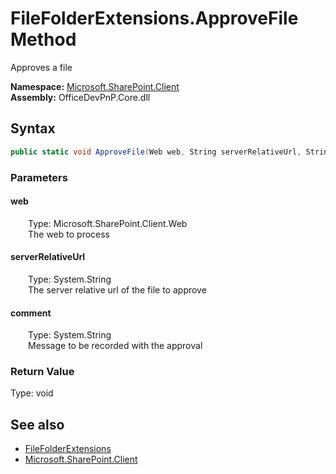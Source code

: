 # FileFolderExtensions.ApproveFile Method  
 Approves a file   

**Namespace:** [Microsoft.SharePoint.Client](Microsoft.SharePoint.Client.md)  
**Assembly:** OfficeDevPnP.Core.dll  
## Syntax
```C#
public static void ApproveFile(Web web, String serverRelativeUrl, String comment)
```
### Parameters
#### web  
&emsp;&emsp;Type: Microsoft.SharePoint.Client.Web  
&emsp;&emsp;The web to process  

  

#### serverRelativeUrl  
&emsp;&emsp;Type: System.String  
&emsp;&emsp;The server relative url of the file to approve  

  

#### comment  
&emsp;&emsp;Type: System.String  
&emsp;&emsp;Message to be recorded with the approval  

  

### Return Value
Type: void  

## See also
- [FileFolderExtensions](Microsoft.SharePoint.Client.FileFolderExtensions.md) 
- [Microsoft.SharePoint.Client](Microsoft.SharePoint.Client.md) 
